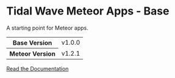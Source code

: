 # Tidal Wave Meteor Apps - Base
A starting point for Meteor apps.

<table>
  <tbody>
    <tr>
      <th>Base Version</th>
      <td>v1.0.0</td>
    </tr>
    <tr>
      <th>Meteor Version</th>
      <td>v1.2.1</td>
    </tr>
  </tbody>
</table>

[Read the Documentation](http://tidalwaveagency.com/base)

